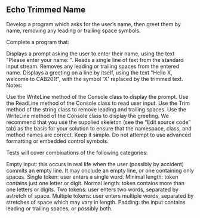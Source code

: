 ## Echo Trimmed Name
Develop a program which asks for the user’s name, then greet them by name, removing any leading or trailing space symbols.

Complete a program that:

Displays a prompt asking the user to enter their name, using the text "Please enter your name: ".
Reads a single line of text from the standard input stream.
Removes any leading or trailing spaces from the entered name.
Displays a greeting on a line by itself, using the text "Hello X, welcome to CAB201!", with the symbol 'X' replaced by the trimmed text.
Notes:

Use the WriteLine method of the Console class to display the prompt.
Use the ReadLine method of the Console class to read user input.
Use the Trim method of the string class to remove leading and trailing spaces.
Use the WriteLine method of the Console class to display the greeting.
We recommend that you use the supplied skeleton (see the “Edit source code” tab) as the basis for your solution to ensure that the namespace, class, and method names are correct.
Keep it simple. Do not attempt to use advanced formatting or embedded control symbols.

Tests will cover combinations of the following categories:

Empty input: this occurs in real life when the user (possibly by accident) commits an empty line. It may onclude an empty line, or one containing only spaces.
Single token: user enters a single word.
Minimal length: token contains just one letter or digit.
Normal length: token contains more than one letters or digits.
Two tokens: user enters two words, separated by astretch of space.
Multiple tokens: user enters multiple words, separated by stretches of space which may vary in length.
Padding: the input contains leading or trailing spaces, or possibly both.
